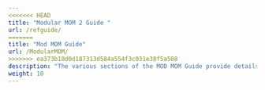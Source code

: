 ```yaml
---
<<<<<<< HEAD
title: "Modular MOM 2 Guide "
url: /refguide/
=======
title: "Mod MOM Guide"
url: /ModularMOM/
>>>>>>> ea373b18d0d187313d584a554f3c031e38f5a508
description: "The various sections of the MOD MOM Guide provide details on the features and functionality of the MOD MOM."
weight: 10
---
```




